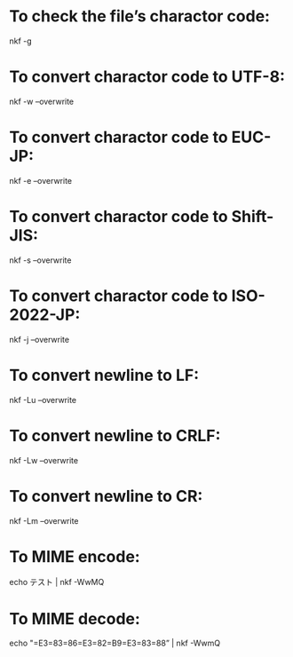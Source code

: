 To check the file’s charactor code:
===================================

nkf -g

To convert charactor code to UTF-8:
===================================

nkf -w –overwrite

To convert charactor code to EUC-JP:
====================================

nkf -e –overwrite

To convert charactor code to Shift-JIS:
=======================================

nkf -s –overwrite

To convert charactor code to ISO-2022-JP:
=========================================

nkf -j –overwrite

To convert newline to LF:
=========================

nkf -Lu –overwrite

To convert newline to CRLF:
===========================

nkf -Lw –overwrite

To convert newline to CR:
=========================

nkf -Lm –overwrite

To MIME encode:
===============

echo テスト | nkf -WwMQ

To MIME decode:
===============

echo "=E3=83=86=E3=82=B9=E3=83=88” | nkf -WwmQ
